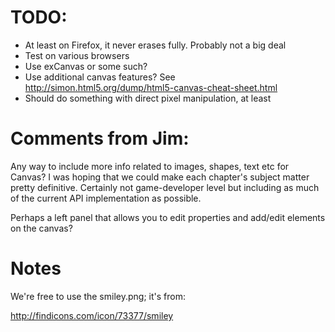 # TODO: 

* At least on Firefox, it never erases fully. Probably not a big deal
* Test on various browsers
* Use exCanvas or some such?
* Use additional canvas features? See http://simon.html5.org/dump/html5-canvas-cheat-sheet.html
* Should do something with direct pixel manipulation, at least

# Comments from Jim:

Any way to include more info related to images, shapes, text etc for Canvas? I was hoping that we could make each chapter's subject matter pretty definitive. Certainly not game-developer level but including as much of the current API implementation as possible.
 
Perhaps a left panel that allows you to edit properties and add/edit elements on the canvas?

# Notes

We're free to use the smiley.png; it's from:

http://findicons.com/icon/73377/smiley